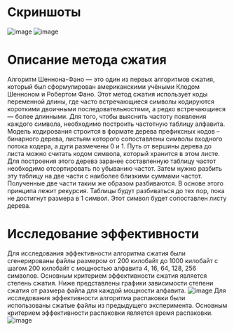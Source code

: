 # Скриншоты
![image](https://github.com/user-attachments/assets/90b29d4e-5662-44fe-a1b1-687465dc7a10)
![image](https://github.com/user-attachments/assets/82111df6-89ad-4b4b-960d-054babee22dd)
# Описание метода сжатия
Алгоритм Шеннона-Фано — это один из первых алгоритмов сжатия, который был
сформулирован американскими учёными Клодом Шенноном и Робертом Фано. Этот метод
сжатия использует коды переменной длины, где часто встречающиеся символы кодируются
короткими двоичными последовательностями, а редко встречающиеся — более длинными.
Для того, чтобы выяснить частоту появления каждого символа, необходимо построить
частотную таблицу алфавита.
Модель кодирования строится в формате дерева префиксных кодов – бинарного
дерева, листьям которого сопоставлены символы входного потока кодера, а дуги размечены
0 и 1. Путь от вершины дерева до листа можно считать кодом символа, который хранится в
этом листе. Для построения этого дерева заранее составленную таблицу частот необходимо
отсортировать по убыванию частот. Затем нужно разбить эту таблицу на две части с
наиболее близкими суммами частот. Полученные две части таким же образом разбиваются.
В основе этого принципа лежит рекурсия. Таблицы будут разбиваться до тех пор, пока не
достигнут размера в 1 символ. Этот символ будет сопоставлен листу дерева.
# Исследование эффективности
Для исследования эффективности алгоритма сжатия были сгенерированы файлы
размером от 200 килобайт до 1000 килобайт с шагом 200 килобайт с мощностью алфавита
4, 16, 64, 128, 256 символов. Основным критерием эффективности сжатия является степень
сжатия. Ниже представлены графики зависимости степени сжатия от размера файла для каждой мощности алфавита.
![image](https://github.com/user-attachments/assets/8fe88f77-820e-4d4c-9927-02604c4ce68a)
Для исследования эффективности алгоритма распаковки были использованы сжатые
файлы из предыдущего эксперимента. Основным критерием эффективности распаковки
является время распаковки.
![image](https://github.com/user-attachments/assets/89872782-09d7-471f-a634-f434caae1929)
